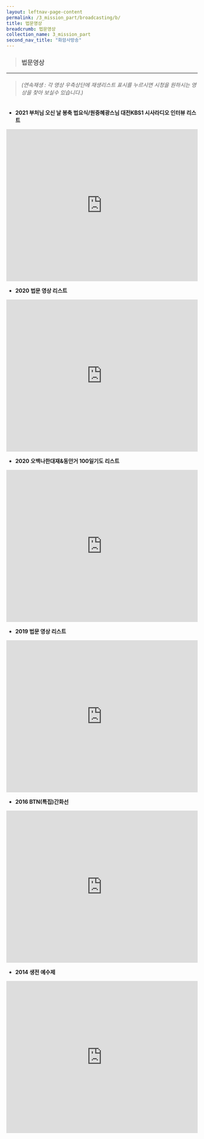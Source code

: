 ```yaml
---
layout: leftnav-page-content
permalink: /3_mission_part/broadcasting/b/
title: 법문영상
breadcrumb: 법문영상
collection_name: 3_mission_part
second_nav_title: "화암사방송"
---
```


> ### **법문영상**

---

> ###### *(연속재생 : 각 영상 우측상단에 재생리스트 표시를 누르시면 시청을 원하시는 영상을 찾아 보실수 있습니다.)*

* **2021 부처님 오신 날 봉축 법요식/원중혜광스님 대전KBS1 시사라디오  인터뷰 리스트**
<iframe width="100%"
        height="400"
        src="https://www.youtube.com/embed/videoseries?list=PLFUlmugaN5WzpuC-U5Y2O1PQ035G9DOq8"
        frameborder="0"
        allow="autoplay; encrypted-media"
        allowfullscreen></iframe>

* **2020 법문 영상 리스트**
<iframe width="100%"
        height="400"
        src="https://www.youtube.com/embed/videoseries?list=PLFUlmugaN5WwSb89Ntq2cSIrfKRRkZQ9q"
        frameborder="0"
        allow="autoplay; encrypted-media"
        allowfullscreen></iframe>
        
* **2020 오백나한대재&동안거 100일기도 리스트**
<iframe width="100%"
        height="400"
        src="https://www.youtube.com/embed/videoseries?list=PLFUlmugaN5WyvFVZ8ccWfnxVssL8AojDW"
        frameborder="0"
        allow="autoplay; encrypted-media"
        allowfullscreen></iframe>

* **2019 법문 영상 리스트**
<iframe width="100%"
        height="400"
        src="https://www.youtube.com/embed/videoseries?list=PLFUlmugaN5WxVOBQwT1zo4LkgdLbg1Mxn"        
        frameborder="0"
        allow="autoplay; encrypted-media"
        allowfullscreen></iframe>     
        
* **2016 BTN(특집)간화선**
<iframe width="100%"
        height="400"
        src="https://www.youtube.com/embed/videoseries?list=PLFUlmugaN5WzWRJDMwMpn4qnNy_wYrO9E"
        frameborder="0"
        allow="autoplay; encrypted-media"
        allowfullscreen></iframe>  
        
* **2014 생전 예수제**
<iframe width="100%"
        height="400"
        src="https://www.youtube.com/embed/videoseries?list=PLFUlmugaN5WwakL4NPDhKK972S2t91yi-"        
        frameborder="0"
        allow="autoplay; encrypted-media"
        allowfullscreen></iframe>    
